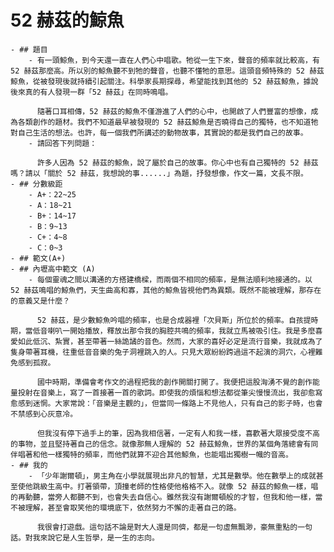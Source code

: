 # 52 赫茲的鯨魚
	- ## 題目
		- 有一頭鯨魚，到今天還一直在人們心中唱歌。牠從一生下來，聲音的頻率就比較高，有 52 赫茲那麼高。所以別的鯨魚聽不到牠的聲音，也聽不懂牠的意思。這頭音頻特殊的 52 赫茲鯨魚，從被發現後就持續引起關注。科學家長期探尋，希望能找到其他的 52 赫茲鯨魚，據說後來真的有人發現一群「52 赫茲」在同時鳴唱。
		  
		  隨著口耳相傳，52 赫茲的鯨魚不僅游進了人們的心中，也開啟了人們豐富的想像，成為各類創作的題材。我們不知道最早被發現的 52 赫茲鯨魚是否曉得自己的獨特，也不知道牠對自己生活的想法。也許，每一個我們所講述的動物故事，其實說的都是我們自己的故事。
		- 請回答下列問題：
		  
		  許多人因為 52 赫茲的鯨魚，說了屬於自己的故事。你心中也有自己獨特的 52 赫茲嗎？請以「關於 52 赫茲，我想說的事......」為題，抒發想像，作文一篇，文長不限。
	- ## 分數級距
		- A+：22~25
		- A：18~21
		- B+：14~17
		- B：9~13
		- C+：4~8
		- C：0~3
	- ## 範文(A+)
	- ## 內壢高中範文 (A)
		- 每個靈魂之間以溝通的方搭建橋樑，而兩個不相同的頻率，是無法順利地接通的。以 52 赫茲鳴唱的鯨魚們，天生曲高和寡，其他的鯨魚皆視他們為異類。既然不能被理解，那存在的意義又是什麼？
		  
		  52 赫茲，是少數鯨魚吟唱的頻率，也是合成器裡「次貝斯」所位於的頻率。自孩提時期，當低音喇叭一開始播放，釋放出那令我的胸腔共鳴的頻率，我就立馬被吸引住。我是多麼喜愛如此低沉、紮實，甚至帶著一絲詭譎的音色。然而，大家的喜好必定是流行音樂，我就成為了隻身帶著耳機，往重低音音樂的兔子洞裡跳入的人。只見大眾紛紛跨過這不起演的洞穴，心裡難免感到孤寂。
		  
		  國中時期，準備會考作文的過程把我的創作開關打開了。我便把這股洶湧不覺的創作能量投射在音樂上，寫了一首接著一首的歌詞。即使我的煩惱和想法都從筆尖慢慢流出，我卻愈寫愈感到迷惘。大家常說：「音樂是主觀的」，但當同一條路上不見他人，只有自己的影子時，也會不禁感到心灰意冷。
		  
		  但我沒有停下過手上的筆，因為我相信著，一定有人和我一樣，喜歡著大眾接受度不高的事物，並且堅持著自己的信念。就像那無人理解的 52 赫茲鯨魚，世界的某個角落總會有同伴唱著和他一樣獨特的頻率，而他們就算不迎合其他鯨魚，也能唱出獨樹一幟的音高。
	- ## 我的
		- 「少年謝爾頓」，男主角在小學就展現出非凡的智慧，尤其是數學。他在數學上的成就甚至使他跳級生高中。打著領帶，頂撞老師的性格使他格格不入。就像 52 赫茲的鯨魚一樣，唱的再動聽，當旁人都聽不到，也會失去自信心。雖然我沒有謝爾頓般的才智，但我和他一樣，當不被理解，甚至會取笑他的環境底下，依然努力不懈的走著自己的路。
		  
		  我很會打遊戲。這句話不論是對大人還是同儕，都是一句虛無飄渺，豪無重點的一句話。對我來說它是人生哲學，是一生的志向。